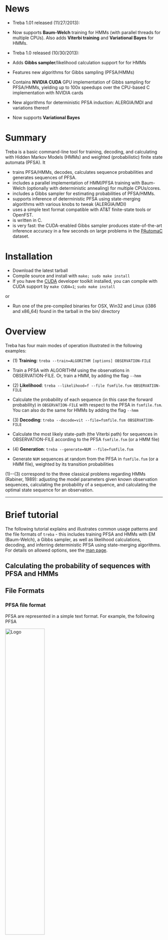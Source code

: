 # News #

  * Treba 1.01 released (11/27/2013):
  * Now supports **Baum-Welch** training for HMMs (with parallel threads for multiple CPUs). Also adds **Viterbi training** and **Variational Bayes** for HMMs.

  * Treba 1.0 released (10/30/2013):
  * Adds **Gibbs sampler**/likelihood calculation support for for HMMs
  * Features new algorithms for Gibbs sampling (PFSA/HMMs)
  * Contains **NVIDIA CUDA** GPU implementation of Gibbs sampling for PFSA/HMMs, yielding up to 100x speedups over the CPU-based C implementation with NVIDIA cards
  * New algorithms for deterministic PFSA induction: ALERGIA/MDI and variations thereof
  * Now supports **Variational Bayes**

# Summary #

Treba is a basic command-line tool for training, decoding, and calculating with Hidden Markov Models (HMMs) and weighted (probabilistic) finite state automata (PFSA). It

  * trains PFSA/HMMs, decodes, calculates sequence probabilities and generates sequences of PFSA.
  * includes a parallel implementation of HMM/PFSA training with Baum-Welch (optionally with deterministic annealing) for multiple CPUs/cores.
  * includes a Gibbs sampler for estimating probabilities of PFSA/HMMs.
  * supports inference of deterministic PFSA using state-merging algorithms with various knobs to tweak (ALERGIA/MDI)
  * uses a simple text format compatible with AT&T finite-state tools or OpenFST.
  * is written in C.
  * is very fast: the CUDA-enabled Gibbs sampler produces state-of-the-art inference accuracy in a few seconds on large problems in the [PAutomaC](http://ai.cs.umbc.edu/icgi2012/challenge/Pautomac/) dataset.

# Installation #

  * Download the latest tarball
  * Compile source and install with `make; sudo make install`
  * If you have the [CUDA](https://developer.nvidia.com/cuda-downloads) developer toolkit installed, you can compile with CUDA support by `make CUDA=1`; `sudo make install`

or

  * Run one of the pre-compiled binaries for OSX, Win32 and Linux (i386 and x86\_64) found in the tarball in the bin/ directory

# Overview #

Treba has four main modes of operation illustrated in the following examples:

  * (1) **Training**: `treba --train=ALGORITHM [options] OBSERVATION-FILE`
  * Train a PFSA with ALGORITHM using the observations in OBSERVATION-FILE. Or, train a HMM, by adding the flag `--hmm`

  * (2) **Likelihood**: `treba --likelihood=f --file fsmfile.fsm OBSERVATION-FILE`
  * Calculate the probability of each sequence (in this case the forward probability) in `OBSERVATION-FILE` with respect to the PFSA in `fsmfile.fsm`. You can also do the same for HMMs by adding the flag `--hmm`

  * (3) **Decoding**: `treba --decode=vit --file=fsmfile.fsm OBSERVATION-FILE`
  * Calculate the most likely state-path (the Viterbi path) for sequences in OBSERVATION-FILE according to the PFSA `fsmfile.fsm` (or a HMM file)

  * (4) **Generation**: `treba --generate=NUM --file=fsmfile.fsm`
  * Generate `NUM` sequences at random from the PFSA in `fsmfile.fsm` (or a HMM file), weighted by its transition probabilities

(1)--(3) correspond to the three classical problems regarding HMMs (Rabiner, 1989): adjusting the model parameters given known observation sequences, calculating the probability of a sequence, and calculating the optimal state sequence for an observation.


---


# Brief tutorial #

The following tutorial explains and illustrates common usage patterns and the file formats of `treba` - this includes training PFSA and HMMs with EM (Baum-Welch), a Gibbs sampler, as well as likelihood calculations, decoding, and inferring deterministic PFSA using state-merging algorithms. For details on allowed options, see the [man page](TrebaManPage.md).

## Calculating the probability of sequences with PFSA and HMMs ##

## File Formats ##

### PFSA file format ###

PFSA are represented in a simple text format.  For example, the following PFSA


<img src='http://treba.googlecode.com/svn/wiki/automatonexample.png' alt='Logo' width='50%' />


is represented by the file

```
# myfsm.fsm
0 0 0 0.15
0 0 1 0.06
0 0 2 0.09
0 1 0 0.35
0 1 1 0.14
0 1 2 0.21
1 1 2 0.18
1 1 3 0.63
1 1 4 0.09
1 2 2 0.02
1 2 3 0.07
1 2 4 0.01
2 2 3 0.04
2 2 5 0.2
2 2 6 0.16
2 3 3 0.06
2 3 5 0.30
2 3 6 0.24
3 1.0
```

That is, each line is either of the format:

```
SOURCE-STATE TARGET-STATE SYMBOL PROBABILITY
```

or

```
STATE HALTING-PROBABILITY
```

Note that the probabilities for each state (outgoing transitions + the state's halting probability) are normalized to sum to one.  This is advisable, though not strictly necessary.  The only possible initial state is state 0.

Also note that "symbols" are always integers.  If you need to use alphabetic symbols, you need to do the mapping to integers yourself before using `treba`.

### HMM file format ###

The HMM file format is similar, and it is assumed that state 0 is a designated **start** state, from which emissions never occur. Likewise, the highest numbered state is assumed to be the **end** state, with no emissions or transitions to other states.  This means, for instance, that emitting the empty string only is possible, and its corresponding path will be **start**-**end**.

The below 2-symbol, 4-state HMM, for instance

<img src='http://treba.googlecode.com/svn/wiki/hmmmodels.png' alt='Logo' width='50%' />

is represented by the file:

```
# myhmm.hmm
0 > 1 0.44
0 > 2 0.03
0 > 3 0.53
1 > 1 0.11
1 > 2 0.08
1 > 3 0.81
2 > 1 0.48
2 > 2 0.25
2 > 3 0.27
1 0 0.21
1 1 0.79
2 0 0.92
2 1 0.08
```

Here, each line is either of the format:

```
SOURCE-STATE > TARGET-STATE TRANSITION-PROBABILITY
```

or

```
STATE SYMBOL EMISSION-PROBABILITY
```

Note that you may use weights, or logarithms of probabilities in file specifications (which treba uses internally for calculations) instead of real numbers. However, this needs to be specified with the `--input-format` option (see below).


### Observation file format ###

To train or to calculate the probability of observation sequences, we need to store them in a file, one line for each observation, which are whitespace-separated numbers representing symbols:

```
# myobs.obs
0 2 2 3 3
0 1 2 3
```

### Likelihoods (PFSA) ###

Now, we can calculate the probability of the two above sequences with respect to the above automaton:

```
treba --likelihood=f --file myfsm.fsm myobs.obs
```

which calculates the forward probability for each observation (the sum of the probabilities of all paths through the automaton), producing

```
8.7885015411769804e-05
2.5199999999999972e-05
```


### Likelihoods (HMMs) ###

The observation file format is the same regardless of whether you're using PFSA or HMMs.  However, when doing calculations, you must specify that you're assuming a HMM as input as PFSA is the default. For example, to calculate the likelihood of the two sequences

```
# myobs2.obs
0 1 1 1 1 0
0 1 1
```

with respect to the above HMM, you can do:

```
treba --hmm --likelihood=f --file=myhmm.hmm myobs2.obs
```

yielding

```
1.2647161259981213e-06
0.0016911986494436745
```

### The most likely path (PFSA) ###

We can also calculate the Viterbi probability (the probability of the most likely path) by

```
treba --likelihood=vit --file myfsm.fsm myobs.obs
```

producing

```
4.7627999999999965e-05
2.5199999999999972e-05
```

Note that the Viterbi probability for the second observation (**0123**) is identical to the forward probability since the sequence **0123** only has one possible path through the automaton.

### The most likely path (HMMs) ###

As with PFSA, you can also find the probability of the most likely path through a HMM:

```
treba --hmm --likelihood=vit --file myhmm.hmm myobs2.obs
```

producing

```
1.3648292411249901e-07
0.00073668564287999983
```


## Decoding (PFSA) ##

If we also want to know the actual most likely paths for each observation sequence, we can run:

```
treba --decode=vit --file myfsm.fsm myobs.obs
```

producing
```
0 1 1 1 2 3
0 0 1 2 3
```

This will print out the Viterbi (most likely) paths.  If we want to see the probability as well as the path (TAB-separated), we can issue:

```
treba --decode=vit,p --file myfsm.fsm myobs.obs
```

producing

```
4.7627999999999965e-05	0 1 1 1 2 3
2.5199999999999972e-05	0 0 1 2 3
```

## Decoding (HMMs) ##

Decoding for HMMs works similarly. For example,

```
treba --hmm --decode=vit,p --file myhmm.hmm myobs2.obs
```

will produce

```
1.3648292411249901e-07	0 2 1 1 1 1 2 3
0.00073668564287999983	0 2 1 1 3
```

### Forward path/posterior decoding (PFSA) ###

There is also the possibility of printing the "forward path".  This is the state sequence where for each step in time, we choose the most likely state to be in at that time.  Note that for automata that are not fully connected, this will often not correspond to an actually valid path through the automaton, as in the below:

```
treba --decode=f --file myfsm.fsm myobs.obs
```

and the output is

```
0 1 1 1 1 3
0 1 1 1 3
```

### Forward path/posterior decoding (HMMs) ###

This is similar for HMMs, for example:

```
treba --hmm --decode=f,p --file myhmm.hmm myobs2.obs
```

will print out the best "forward path", along with the probability (since we used the `--decode=f,p` option):

```
1.2647161259981213e-06	0 1 1 1 1 1 1 3
0.0016911986494436745	0 1 1 1 3
```


## Training a PFSA/WFSA ##

### EM/Baum-Welch ###

Given that we have access to observation sequences, and possibly the structure of a PFSA, we can estimate its parameters (transition probabilities) with the EM algorithm (aka Baum-Welch or forward-backward).  To train a PFSA with Baum-Welch, we can either

  * provide an initial PFSA in a file
  * initialize one randomly with various options

### Using an existing PFSA ###

If we can provide an initial PFSA and a set of observations we can re-estimate its transition probabilities by

```
treba --train=bw --file myfsm.fsm myobs.obs > learnedpfsa.fsm
```

which will run Baum-Welch until the difference in log likelihood between iterations reaches the default threshold delta of 0.1 (tunable with the `--max-delta` option) and output the results to the standard output, in this example redirected to the file `learnedpfsa.fsm`.

### Random initialization ###

We can also generate the initial PFSA randomly for training using the `--initialize` flag and specifying the topology of the automaton and its size. For example:

  * `--initialize=4`   would generate a fully connected (ergodic), and hence nondeterministic automaton with 4 states (see image below)
  * `--initialize=b4`  would generate a Bakis (left-to-right), automaton with 4 states (see image below)
  * `--initialize=d4`  would generate an initial deterministic automaton with 4 states (mostly used for testing purposes)

The automaton alphabet is inferred from the observation sequence. That is, if a nondeterministic automaton is specified, it will contain a transition from each state to each other state with every symbol in the alphabet (with some initial random probability).

<img src='http://treba.googlecode.com/svn/wiki/automatamodels.png' alt='Logo' width='400' />

Note that the alphabet size is always determined automatically from the observation sequences.  If another alphabet size is required (perhaps larger than what the largest occurring symbol in the observations would indicate), it can be specified after the number of states: e.g. `--initialize=4,10` would force an alphabet size of 10.

### Parallel threads in Baum-Welch ###

If we have access to multiple CPUs, we can use the `--threads` flag to specify the number of threads to launch in Baum-Welch training.  For example:

```
treba --train=bw --threads=8 --initialize=n40 myobs.obs > learnedpfsa.fsm
```
would launch 8 threads for calculating Baum-Welch.

### Termination ###

Baum-Welch can sometimes take a long time to converge, especially if the delta (`--max-delta`) parameter is set low. To prevent losing valuable calculations, hitting **CTRL-C** in the middle of Baum-Welch will always output the results of the last iteration, and then exit.

## Baum-Welch for HMMs ##

Baum-Welch for HMMs works the same way, except the machine output is an hmm.  This is specified, again, with the `--hmm` flag.  For example:

```
treba --hmm --train=bw --initialize=10 myobs.obs > learnedhmm.hmm
```

will train a 10-state fully connected HMM from the observations in `myobs.obs`.


## Viterbi training ##

For very large HMMs/PFSAs and a very large number of observation sequences, Viterbi training (aka hard EM) may be a useful alternative to Baum-Welch.  It converges much faster than Baum-Welch since it only uses the most probable path (hence the name Viterbi) to estimate the transition probabilities.  It has an additional optional parameter (`--prior`) used to add pseudocounts of transitions between states to prevent producing zero-probability paths in the result. The default value of `--prior` is 1.0.  To specify a transition and emission pseudocount separately, one can issue a comma-separated value for the prior parameter, e.g. `--prior=0.5,1.0`.

To train with Viterbi instead of Baum-Welch, one would issue, for example:

```
treba --hmm --train=vit --initialize=40 myobs.obs > learnedhmm.hmm
```

to run Viterbi training with an initial random HMM of 40 states using the observations in `myobs.obs`.


## Variational Bayes ##

Variational Bayes training may also be specified with the option `--train=vb`.  The algorithm is the same core algorithm as for EM/Baum-Welch, however, a prior may be specified with the `--prior` option.  For example:

```
treba --train=vb --prior=0.5 --initialize=n40 myobs.obs > learnedpfsa.fsm
```

would train a 40-state randomly initialized PFSA with Variational Bayes.  Variational Bayes tends to converge faster than EM; however, the PFSA it returns are not normalized for each state, i.e. the transitions may sum to less than 1.

Again, the prior for emissions and transitions may be specified separately in the HMM case, by `--prior=t,e` where `t` is the transition prior and `e` the emission prior.

# Gibbs sampling #

Another alternative to estimating the probabilities of a PFSA/HMM through Baum-Welch, is to use a Gibbs sampler to sample a posterior distribution, and then reconstruct a PFSA/HMM from the samples.  Treba includes a collapsed Gibbs sampler that does this.  Inferring a PFSA as in the above Baum-Welch example, but using a Gibbs sampler instead, can be done as:

```
treba --train=gs --initialize=n40 myobs.obs > learnedpfsa.fsm
```

The main parameters to be tune for the Gibbs sampler are `--burnin`, the number of iterations to run before starting to collect samples (the burn-in), `--max-iterations`, the total number of iterations to run, and `--lag`, how many iterations to skip during sample collection to avoid correlated samples.  Also, the Dirichlet prior may be set by `--prior`. The default lag is 10, the default burn-in 100, and the default prior is 0.02.

For example:

```
treba --train=gs --burnin=1000 --lag=100 --max-iterations=20000 --prior=0.05 --initialize=n40 myobs.obs > learnedpfsa.fsm
```

Would run a Gibbs sampler for 20000 iterations, only collecting samples from every 100th iteration after the first 1000 iterations, using a prior of 0.05.

## Gibbs sampling for HMMs ##

HMM (instead of PFSA) inference is also supported by the Gibbs sampler. To infer the probabilities of a 40-state HMM using the same data as in the above example could be done by adding the `--hmm`-flag, i.e:

```
treba --hmm --train=gs --burnin=1000 --lag=100 --max-iterations=4000 --prior=0.05,0.01 --initialize=n40 myobs.obs > learnedhmm.hmm
```

When training HMMs, we assume two priors: one prior for the state-to-state transitions (0.05 in the example), and one for the symbols emissions (0.01 in the example), which are specified comma-separated.  Defaults are 0.02 (transition) and 0.01 (emission).


## Gibbs sampling with CUDA ##

To run the Gibbs sampler for HMMs/PFSA using a GPU instead of CPU with NVIDIA CUDA, use the `--cuda` flag.  Note that this requires that you have compiled support for CUDA (or downloaded a precompiled version with CUDA support and have the CUDA runtime), and have a supported NVIDIA graphics card.

For example:

```
treba --cuda --hmm --train=gs --initialize=n40 myobs.obs > learnedhmm.hmm
```


# State-merging inference algorithms #

State-merging inference algorithms produce deterministic probabilistic finite automata as output given a sequence of observations as input.  Their sizes are not predefined; rather, the algorithms attempt to produce the smallest possible PFSA by merging states. The algorithms initialize a trie-shaped structure (a deterministic finite frequency automaton), after which states are merged whenever they are deemed compatible.  The compatibility test and its parameters are variable, and altering them yields different generalizations.

## ALERGIA ##

The standard state-merging algorithm is `ALERGIA`.  It is run as default if state-merging algorithms are called:

```
treba --train=merge myobs.obs > learnedpfsa.fsm
```

All state-merging algorithms rely on a parameter (α) for determining when to merge states, which is set through `--alpha` .  For `ALERGIA`, normal values are between 0.01 and 1, the default is 0.05.  Also, `ALERGIA` can be supplied a `--t0`-parameter, indicating a minimum number of attested strings passing a state in the prefix tree to consider merging.  The default value is 3. A high value will prevent many potential merges.  For example:

```
treba --train=merge --alpha=0.5 --t0=10 myobs.obs > learnedpfsa.fsm
```

will run `ALERGIA` with α=0.5 and `t0` being 10.

Several alternative tests can be used instead of the default `ALERGIA` (Hoeffding bound) test for merging.  A simple test that sometimes works well is the _likelihood ratio_ test for statistical significance `--merge-test=lr`:

```
treba --train=merge --merge-test=lr myobs.obs > learnedpfsa.fsm
```

Here, the α-value corresponds to the minimum desired p-value for statistical significance of a test concerning the distribution of the arcs in a state before and after merging.  With this, and other available statistical tests, the t0-value is ignored since the statistical test should be equally representative independently of the number of attested times a transition has been traversed in the prefix automaton.

## MDI ##

`MDI` is another state-merging algorithm, though it is not grouped with the other state-merging algorithms for technical reasons.  The main parameter to set is again `--alpha`, e.g.:

```
treba --train=mdi --alpha=0.005 myobs.obs > learnedpfsa.fsm
```

## Smoothing in state-merging ##

Sometimes the PFSA resulting from state merging operations does not contain transitions from certain states with certain symbols.  This may be a problem for some data sets over the same alphabet, as some strings will be deemed infinitely improbable. There is a option to smooth the transitions and finality of states when creating the PFSA after induction; this is controlled with the `--prior` flag, e.g.:

```
treba --train=merge --prior=0.1 myobs.obs > learnedpfsa.fsm
```

would add a pseudocount of 0.1 to each missing transition and each final state before reconstructing the PFSA from the frequency automaton.

Doing so will guarantee a probability to any observation over the same alphabet as the training set.

This value can be set to `0` for no smoothing, e.g.

```
treba --train=merge --prior=0.0 myobs.obs > learnedpfsa.fsm
```

## Generation ##

Treba can also be used to generate sequences according to the parameters of a HMM/PFSA.  To generate 100 sequences from `myfsm.fsm`, one would launch `treba` with:

```
treba --generate-words=100 --file myfsm.fsm
```

which prints out, in three TAB-separated columns: the **probability**, the **observation**, and the **state sequence** generated at random, e.g.:

```
3.0240000000000012e-05	2 0 2 6 5	0 0 1 2 2 3
3.3339600000000063e-05	0 3 2 3 3 5	0 1 1 1 2 2 3
...
```

Similarly, for a HMM

```
treba --hmm --generate-words=100 --file myhmm.hmm
```

would print out 100 words at random in the above three-column format.


# Miscellaneous options #

## Baum-Welch restarts ##

Since Baum-Welch training is very sensitive to the initial parameters, there exists an option to run the algorithm repeatedly with different random initializations (option `--restarts`) for a specified number of iterations each, and then choosing the one with the highest log likelihood to continue until convergence.  For example

```
treba --hmm --train=bw --initialize=20 --restarts=10,100
```

would run Baum-Welch on a 20-state HMM for 100 iterations 10 times, and then continuing until convergence with the best one found.

## Deterministic annealing ##

Treba also supports augmenting Baum-Welch with deterministic annealing (see references).  In effect, this will weight the re-estimation procedure in such a way that in the early stages, paths are weighted toward more uniform probabilities, while repeatedly running Baum-Welch until convergence.  Each time Baum-Welch converges, the `beta` parameter which weights the observation counts is raised by a factor of `alpha` (usually until it reaches 1.0, which is equivalent to running Baum-Welch in standard fashion).  The idea of the maneuver is to escape being stuck in local optima to which Baum-Welch is susceptible. For example,

```
treba --train=dabw --initialize=20 myobs.obs > learnedpfsa.fsm
```

would run a deterministically annealed Baum-Welch with a random 20-state PFSA using the default parameters (initial beta = 0.02, maximum beta = 1.0, alpha = 1.01).  These parameters can be changed with the `--annealing-params` flag (e.g. `--annealing-params=0.02,1.0,1.2` would change the alpha to 1.2).

Note that deterministic annealing requires a very long time to run compared with Baum-Welch, and there are no real guarantees of it yielding a better model than straight-up Baum-Welch.  See the literature for details.

## Input/output formats ##

By default, `treba` uses real numbers for probabilities (though internally log2 calculations are performed).  The `--input-format` and the `--output-format` flags can be used to control the format of the input and the output.  For example, `--output-format=log10`, would print all output probabilities in log10.  Negative logprobs can be specified with an n-prefix: `--output-format=nln` would, for example, output negative log probabilities with base **e**. Negative logprobs are often used to convert probabilities to weights, and doing so allows easy export of PFSA files to other tools.

## Uniform probabilities ##

The `--uniform-probs` flag can be used in conjunction with the `--initialize` flag for generating initial uniform probability automata (instead of the default random ones).  If this is used in conjunction with a restart scheme, only the first automaton generated will have uniform probabilities; subsequent automata will be random.  Note that initializing HMMs/PFSAs uniformly for Baum-Welch is not advisable, since this is often a local optimum the algorithm cannot escape.

# Bibliography #

Baum, L. E., T. Petrie, G. Soules, and N. Weiss. (1970). A maximization technique occurring in the statistical analysis of probabilistic functions of Markov chains. _Annals of Mathematical Statistics_, vol. 41, no. 1, pages. 164–171.

Carrasco, R. C., & Oncina, J. (1994). Learning stochastic regular grammars by means of a state merging method. In Grammatical Inference and Applications (pp. 139-152). Springer.

de la Higuera, C. (2010). _Grammatical Inference: Learning Automata and Grammars_.  Cambridge University Press.

Dempster, A., N. Laird, and D. Rubin. (1977). Maximum likelihood estimation from incomplete data via the EM algorithm. _Journal of the Royal Statistical Society B_, 39:1-38.

Hulden, M. (2012). Treba: Efficient Numerically Stable EM for PFA. Journal of Machine Learning Research Workshop and Conference Proceedings, Vol. 21: ICGI 2012: 249-253.

MacKay, D. J. (1997). Ensemble learning for hidden Markov models. Technical report, Cavendish Laboratory, University of Cambridge

Rabiner, L. R. (1989). A tutorial on Hidden Markov Models and selected applications in speech recognition.  _Proc. of the IEEE_, 77(2):257-286.

Rao,  A.  and  K. Rose. (2001). Deterministically annealed design of Hidden Markov Model speech recognizers. _IEEE Transactions on Speech and Audio Processing_, 9(2):111-126.

Rose, K. (1998). Deterministic annealing for clustering, compression, classification, regression, and  related  optimization  problems.  _Proc.  of  the  IEEE_, 86(11):2210-2239.

Shibata, C., & Yoshinaka, R. (2012). Marginalizing Out Transition Probabilities for Several Subclasses of PFAs. Journal of Machine Learning Research Workshop and Conference Proceedings, Vol. 21: ICGI 2012: 259-263.

Thollard, F., P. Dupont, and C. de la Higuera. (2000). Probabilistic DFA inference using Kullback-Leibler divergence and minimality. In _Proceedings of the 17th International Conference on Machine Learning_:975–982. Morgan Kaufmann: San Francisco.

Ueda, N. and Nakano, R. (1998). Deterministic annealing EM algorithm. _Neural Networks_, 11(2):271-282.

Verwer, S., Eyraud, R., and de la Higuera, C. (2013). PAutomaC: a PFA/HMM learning competition. _Machine Learning_. Springer.

Smith, N. A. and Eisner, J. (2004). Annealing techniques for unsupervised statistical language learning. In _Proc. of the ACL_, pages 486-493.
